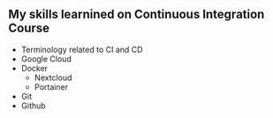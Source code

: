 ## My skills learnined on Continuous Integration Course
* Terminology related to CI and CD
* Google Cloud
* Docker
  * Nextcloud
  * Portainer
* Git
* Github
